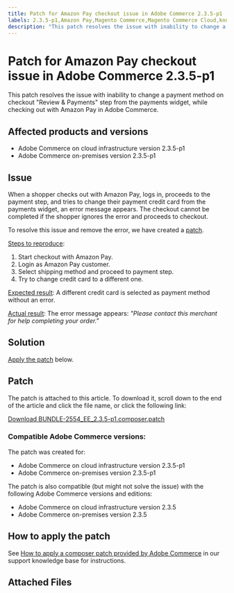 ```yaml
---
title: Patch for Amazon Pay checkout issue in Adobe Commerce 2.3.5-p1
labels: 2.3.5-p1,Amazon Pay,Magento Commerce,Magento Commerce Cloud,known issues,patch,troubleshooting,Adobe Commerce,cloud infrastructure,on-premises
description: "This patch resolves the issue with inability to change a payment method on checkout \"Review & Payments\" step from the payments widget, while checking out with Amazon Pay in Adobe Commerce."
---
```


# Patch for Amazon Pay checkout issue in Adobe Commerce 2.3.5-p1

This patch resolves the issue with inability to change a payment method on checkout "Review & Payments" step from the payments widget, while checking out with Amazon Pay in Adobe Commerce.

## Affected products and versions

* Adobe Commerce on cloud infrastructure version 2.3.5-p1
* Adobe Commerce on-premises version 2.3.5-p1

## Issue

When a shopper checks out with Amazon Pay, logs in, proceeds to the payment step, and tries to change their payment credit card from the payments widget, an error message appears. The checkout cannot be completed if the shopper ignores the error and proceeds to checkout.

To resolve this issue and remove the error, we have created a [patch](assets/BUNDLE-2554_EE_2.3.5-p1.composer.patch.zip).

<u>Steps to reproduce</u>:

1. Start checkout with Amazon Pay.
1. Login as Amazon Pay customer.
1. Select shipping method and proceed to payment step.
1. Try to change credit card to a different one.

<u>Expected result</u>: A different credit card is selected as payment method without an error.

<u>Actual result</u>: The error message appears: *"Please contact this merchant for help completing your order."*

## Solution

 [Apply the patch](assets/BUNDLE-2554_EE_2.3.5-p1.composer.patch.zip) below.

## Patch

The patch is attached to this article. To download it, scroll down to the end of the article and click the file name, or click the following link:

 [Download BUNDLE-2554\_EE\_2.3.5-p1.composer.patch](assets/BUNDLE-2554_EE_2.3.5-p1.composer.patch.zip)

### Compatible Adobe Commerce versions:

The patch was created for:

* Adobe Commerce on cloud infrastructure version 2.3.5-p1
* Adobe Commerce on-premises version 2.3.5-p1

The patch is also compatible (but might not solve the issue) with the following Adobe Commerce versions and editions:

* Adobe Commerce on cloud infrastructure version 2.3.5
* Adobe Commerce on-premises version 2.3.5

## How to apply the patch

See [How to apply a composer patch provided by Adobe Commerce](https://support.magento.com/hc/en-us/articles/360028367731) in our support knowledge base for instructions.

## Attached Files